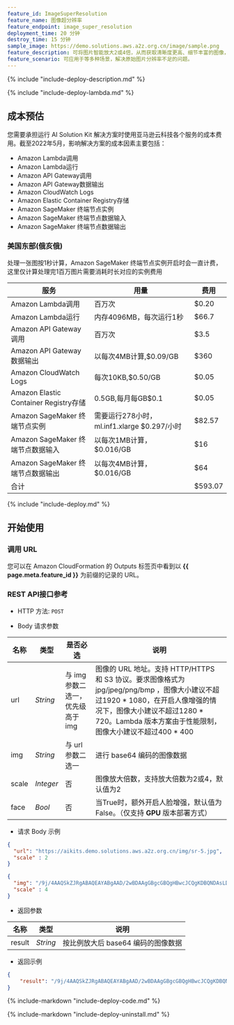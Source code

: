 ```yaml
---
feature_id: ImageSuperResolution
feature_name: 图像超分辨率
feature_endpoint: image_super_resolution
deployment_time: 20 分钟
destroy_time: 15 分钟
sample_image: https://demo.solutions.aws.a2z.org.cn/image/sample.png
feature_description: 可将图片智能放大2或4倍，从而获取清晰度更高、细节丰富的图像，解决原始图片分辨率不足的问题。
feature_scenario: 可应用于等多种场景，解决原始图片分辨率不足的问题。
---
```


{%
  include "include-deploy-description.md"
%}

{%
  include "include-deploy-lambda.md"
%}

## 成本预估 

您需要承担运行 AI Solution Kit 解决方案时使用亚马逊云科技各个服务的成本费用。截至2022年5月，影响解决方案的成本因素主要包括：

- Amazon Lambda调用
- Amazon Lambda运行
- Amazon API Gateway调用
- Amazon API Gateway数据输出
- Amazon CloudWatch Logs
- Amazon Elastic Container Registry存储
- Amazon SageMaker 终端节点实例
- Amazon SageMaker 终端节点数据输入
- Amazon SageMaker 终端节点数据输出

### 美国东部(俄亥俄)
处理一张图按1秒计算，Amazon SageMaker 终端节点实例开启时会一直计费，这里仅计算处理完1百万图片需要消耗时长对应的实例费用
​

| 服务                                  | 用量                                 | 费用      |
|-------------------------------------|------------------------------------|---------|
| Amazon Lambda调用                     | 百万次                                | $0.20   |
| Amazon Lambda运行                     | 内存4096MB，每次运行1秒                    | $66.7   |
| Amazon API Gateway调用                | 百万次                                | $3.5    |
| Amazon API Gateway数据输出              | 以每次4MB计算,$0.09/GB                  | $360    |
| Amazon CloudWatch Logs              | 每次10KB,$0.50/GB                    | $0.05   |
| Amazon Elastic Container Registry存储 | 0.5GB,每月每GB$0.1                    | $0.05   |
| Amazon SageMaker 终端节点实例           | 需要运行278小时，ml.inf1.xlarge $0.297/小时 | $82.57  |
| Amazon SageMaker 终端节点数据输入         | 以每次1MB计算，$0.016/GB                 | $16     |
| Amazon SageMaker 终端节点数据输出         | 以每次4MB计算，$0.016/GB                 | $64     |
| 合计                                  |   | $593.07 |

{%
  include "include-deploy.md"
%}
## 开始使用

### 调用 URL

您可以在 Amazon CloudFormation 的 Outputs 标签页中看到以 **{{ page.meta.feature_id }}** 为前缀的记录的 URL。

### REST API接口参考

- HTTP 方法: `POST`

- Body 请求参数

| **名称**  | **类型**  | **是否必选** |  **说明**  |
|----------|-----------|------------|------------|
|url&nbsp;&nbsp;&nbsp;&nbsp;       |*String*     |与 img 参数二选一，优先级高于 img|图像的 URL 地址。支持 HTTP/HTTPS 和 S3 协议。要求图像格式为 jpg/jpeg/png/bmp ，图像大小建议不超过1920 * 1080，在开启人像增强的情况下，图像大小建议不超过1280 * 720。Lambda 版本方案由于性能限制，图像大小建议不超过400 * 400|
|img       |*String*     |与 url 参数二选一|进行 base64 编码的图像数据|
|scale     |*Integer*    |否|图像放大倍数，支持放大倍数为2或4，默认值为2|
|face      |*Bool*       |否|当True时，额外开启人脸增强，默认值为False。（仅支持 **GPU** 版本部署方式）|

- 请求 Body 示例

``` json
{
  "url": "https://aikits.demo.solutions.aws.a2z.org.cn/img/sr-5.jpg",
  "scale" : 2
}
```

``` json
{
  "img": "/9j/4AAQSkZJRgABAQEAYABgAAD/2wBDAAgGBgcGBQgHBwcJCQgKDBQNDAsLDBkSEw8UHRofHh0aHBwgJC4nICIsIxwcKDcpLDAxNDQ0Hyc5PTgyPC4zNDL/……",
  "scale" : 4
}
```

- 返回参数

| **名称**  | **类型**  |  **说明**  |
|----------|-----------|------------|
|result    |*String*   |按比例放大后 base64 编码的图像数据|

- 返回示例
``` json
{
    "result": "/9j/4AAQSkZJRgABAQEAYABgAAD/2wBDAAgGBgcGBQgHBwcJCQgKDBQNDAsLDBkSEw8UHRofHh0aHBwgJC4nICIsIxwcKDcpLDAxNDQ0Hyc5PTgyPC4zNDL/……"
}
```

{%
  include-markdown "include-deploy-code.md"
%}

{%
  include-markdown "include-deploy-uninstall.md"
%}
